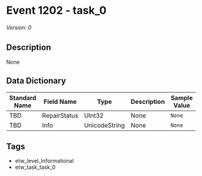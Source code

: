 # Event 1202 - task_0
###### Version: 0

## Description
None

## Data Dictionary
|Standard Name|Field Name|Type|Description|Sample Value|
|---|---|---|---|---|
|TBD|RepairStatus|UInt32|None|`None`|
|TBD|Info|UnicodeString|None|`None`|

## Tags
* etw_level_Informational
* etw_task_task_0